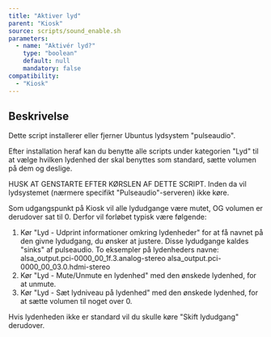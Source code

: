 ```yaml
---
title: "Aktiver lyd"
parent: "Kiosk"
source: scripts/sound_enable.sh
parameters:
  - name: "Aktivér lyd?"
    type: "boolean"
    default: null
    mandatory: false
compatibility:
  - "Kiosk"
---
```


## Beskrivelse
Dette script installerer eller fjerner Ubuntus lydsystem "pulseaudio".

Efter installation heraf kan du benytte alle scripts under kategorien "Lyd" til at vælge hvilken lydenhed der skal benyttes som standard, sætte volumen på dem og deslige.

HUSK AT GENSTARTE EFTER KØRSLEN AF DETTE SCRIPT. 
Inden da vil lydsystemet (nærmere specifikt "Pulseaudio"-serveren) ikke køre.

Som udgangspunkt på Kiosk vil alle lydudgange være mutet, OG volumen er derudover sat til 0. Derfor vil forløbet typisk være følgende:
1.  Kør "Lyd - Udprint informationer omkring lydenheder" for at få navnet på den givne lydudgang, du ønsker at justere. 
     Disse lydudgange kaldes "sinks" af pulseaudio.
     To eksempler på lydenheders navne:
     alsa_output.pci-0000_00_1f.3.analog-stereo
     alsa_output.pci-0000_00_03.0.hdmi-stereo
2. Kør "Lyd - Mute/Unmute en lydenhed" med den ønskede lydenhed, for at unmute.
3. Kør "Lyd - Sæt lydniveau på lydenhed" med den ønskede lydenhed, for at sætte volumen til noget over 0.

Hvis lydenheden ikke er standard vil du skulle køre "Skift lydudgang" derudover.
